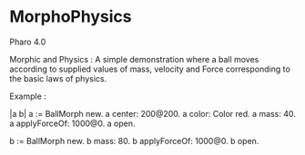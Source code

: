 # MorphoPhysics

Pharo 4.0

Morphic and Physics : A simple demonstration where a ball moves according to supplied values of mass, velocity and Force corresponding to the basic laws of physics.

Example : 

|a b|
a := BallMorph new.
a center: 200@200.
a color: Color red.
a mass: 40.
a applyForceOf: 1000@0.
a open.

b := BallMorph new.
b mass: 80.
b applyForceOf: 1000@0.
b open.

